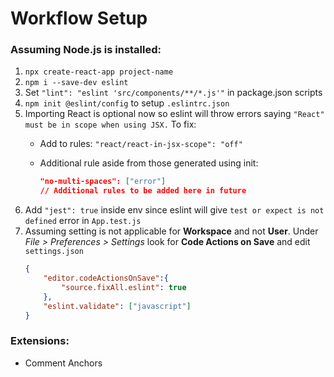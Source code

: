 # Workflow Setup

### Assuming Node.js is installed:
1. `npx create-react-app project-name`
2. `npm i --save-dev eslint`
3. Set `"lint": "eslint 'src/components/**/*.js'"` in package.json scripts
4. `npm init @eslint/config` to setup `.eslintrc.json`
5. Importing React is optional now so eslint will throw errors saying `"React" must be in scope when using JSX.` To fix:
    * Add to rules: `"react/react-in-jsx-scope": "off"`
    * Additional rule aside from those generated using init:
    
        ```json
        "no-multi-spaces": ["error"]
        // Additional rules to be added here in future
        ```
6. Add `"jest": true` inside env since eslint will give `test or expect is not defined` error in `App.test.js`
7. Assuming setting is not applicable for **Workspace** and not **User**. Under *File > Preferences > Settings* look for **Code Actions on Save** and edit `settings.json`
    ```json
    {
        "editor.codeActionsOnSave":{
            "source.fixAll.eslint": true
        },
        "eslint.validate": ["javascript"]
    }
    ```

### Extensions:
* Comment Anchors
